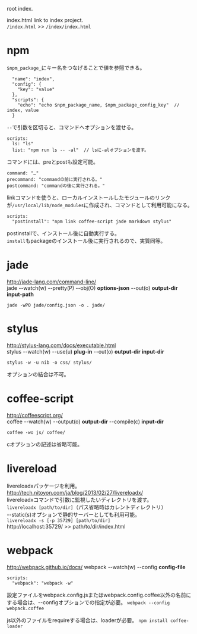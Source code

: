 root index.

index.html link to index project.  
`/index.html` >> `/index/index.html`

# npm
`$npm_package_`にキー名をつなげることで値を参照できる。
```
  "name": "index",
  "config": {
    "key": "value"
  },
  "scripts": {
    "echo": "echo $npm_package_name, $npm_package_config_key"  // index, value
  }
```

`--`で引数を区切ると、コマンドへオプションを渡せる。
```
scripts:
  ls: "ls"
  list: "npm run ls -- -al"  // lsに-alオプションを渡す。
```

コマンドには、preとpostも設定可能。
```
command: "…"
precommand: "commandの前に実行される。"
postcommand: "commandの後に実行される。"
```

linkコマンドを使うと、ローカルインストールしたモジュールのリンクが`/usr/local/lib/node_modules`に作成され、コマンドとして利用可能になる。
```
scripts:
  "postinstall": "npm link coffee-script jade markdown stylus"
```
postinstallで、インストール後に自動実行する。  
`install`もpackageのインストール後に実行されるので、実質同等。

# jade
http://jade-lang.com/command-line/  
jade --watch(w) --pretty(P) --obj(O) __options-json__ --out(o) __output-dir__ __input-path__
```
jade -wPO jade/config.json -o . jade/
```

# stylus
http://stylus-lang.com/docs/executable.html  
stylus --watch(w) --use(u) __plug-in__ --out(o) __output-dir__ __input-dir__
```
stylus -w -u nib -o css/ stylus/
```
オプションの結合は不可。

# coffee-script
http://coffeescript.org/  
coffee --watch(w) --output(o) __output-dir__ --compile(c) __input-dir__
```
coffee -wo js/ coffee/
```
cオプションの記述は省略可能。

# livereload
livereloadxパッケージを利用。  
http://tech.nitoyon.com/ja/blog/2013/02/27/livereloadx/  
livereloadxコマンドで引数に監視したいディレクトリを渡す。  
`livereloadx [path/to/dir]`（パス省略時はカレントディレクトリ）  
--static(s)オプションで静的サーバーとしても利用可能。  
`livereloadx -s [-p 35729] [path/to/dir]`  
http://localhost:35729/ >> path/to/dir/index.html  

# webpack
http://webpack.github.io/docs/
webpack --watch(w) --config __config-file__
```
scripts:
  "webpack": "webpack -w"
```
設定ファイルをwebpack.config.jsまたはwebpack.config.coffee以外の名前にする場合は、--configオプションでの指定が必要。
`webpack --config webpack.coffee`

js以外のファイルをrequireする場合は、loaderが必要。
`npm install coffee-loader`
